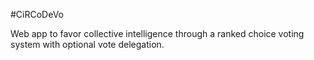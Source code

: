 #CiRCoDeVo

Web app to favor collective intelligence through a ranked choice voting system with optional vote delegation.